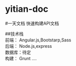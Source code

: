 # yitian-doc
#一天文档
快速构建API文档

##技术栈<br>
    前端：  Angular.js,Bootstarp,Sass   <br>
    后端：  Node.js,express <br>
    数据库：待定    <br>
    构建：  Grunt
    ....

